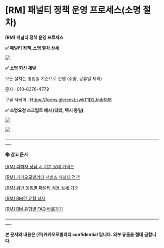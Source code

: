 # [RM] 패널티 정책 운영 프로세스(소명 절차)

**[RM] 패널티 정책 운영 프로세스**

**✅ 패널티 정책\_소명 절차 상세**

![](https://kakaomobilitysupport.zendesk.com/hc/article_attachments/40003984540953)

**✅ 소명 회신 채널**

모든 절차는 영업일 기준으로 진행 (주말, 공휴일 제외)

문자 : 010-8376-4779

구글 서베이 : [Https://forms.gle/eevLswkT1D2Jmb1M6](https://forms.gle/eevLswkT1D2Jmb1M6)

**✅ 소명요청 스크립트 예시 (대리, 택시 동일)**

**![](https://kakaomobilitysupport.zendesk.com/hc/article_attachments/40003984542745)**

![](https://kakaomobilitysupport.zendesk.com/hc/article_attachments/40003984544153)

**────────────────────────────────────────────────────**

**📚 참고 문서**

[[RM] 피해자 상담 시 기본 응대 가이드](https://kakaomobilitysupport.zendesk.com/hc/ko/articles/39913421703833)

[[RM] 카카오모빌리티 서비스 패널티 정책](https://kakaomobilitysupport.zendesk.com/hc/ko/articles/39999418590105)

[[RM] 위반 행위별 패널티 적용 상세 기준](https://kakaomobilitysupport.zendesk.com/hc/ko/articles/40001886598553)

[[RM] RM건 유형 상세](https://kakaomobilitysupport.zendesk.com/hc/ko/articles/40002148279065)

[[RM] RM 유형별 FAQ 바로가기](https://kakaomobilitysupport.zendesk.com/hc/ko/categories/39898251758745--RM-RM-%EC%9C%A0%ED%98%95%EB%B3%84-FAQ)

**────────────────────────────────────────────────────**

**본 문서와 내용은 (주)카카오모빌리티 confidential 입니다. 외부 유출을 절대 금합니다.**